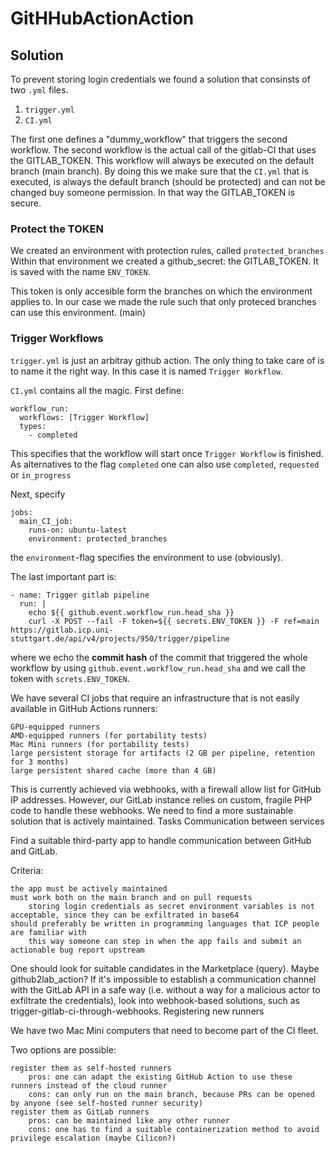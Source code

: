 # GitHHubActionAction

## Solution 
To prevent storing login credentials we found a solution that consinsts of two ```.yml``` files. 
1. ```trigger.yml```
2. ```CI.yml```

The first one defines a "dummy_workflow" that triggers the second workflow. 
The second workflow is the actual call of the gitlab-CI that uses the GITLAB_TOKEN.
This workflow will always be executed on the default branch (main branch). 
By doing this we make sure that the ```CI.yml``` that is executed, is always the default branch (should be protected) and can not be changed buy someone permission. 
In that way the GITLAB_TOKEN is secure. 

### Protect the TOKEN 
We created an environment with protection rules, called ```protected_branches```
Within that environment we created a github_secret: the GITLAB_TOKEN. 
It is saved with the name ```ENV_TOKEN```.

This token is only accesible form the branches on which the environment applies to. 
In our case we made the rule such that only proteced branches can use this environment. (main)

### Trigger Workflows
```trigger.yml``` is just an arbitray github action. The only thing to take care of is to name it the right way. In this case it is named ```Trigger Workflow```. 

```CI.yml``` contains all the magic.
First define:
```
workflow_run: 
  workflows: [Trigger Workflow]
  types: 
    - completed
```
This specifies that the workflow will start once ```Trigger Workflow``` is finished. As alternatives to the flag ```completed``` one can also use  ```completed```, ```requested``` or ```in_progress```

Next, specify 
```
jobs:
  main_CI_job:
    runs-on: ubuntu-latest
    environment: protected_branches
```
the ```environment```-flag specifies the environment to use (obviously). 

The last important part is:
```
- name: Trigger gitlab pipeline
  run: |
    echo ${{ github.event.workflow_run.head_sha }}
    curl -X POST --fail -F token=${{ secrets.ENV_TOKEN }} -F ref=main https://gitlab.icp.uni-stuttgart.de/api/v4/projects/950/trigger/pipeline
```
where we echo the **commit hash** of the commit that triggered the whole workflow by using ```github.event.workflow_run.head_sha``` and we call the token with ```screts.ENV_TOKEN```.





We have several CI jobs that require an infrastructure that is not easily available in GitHub Actions runners:

    GPU-equipped runners
    AMD-equipped runners (for portability tests)
    Mac Mini runners (for portability tests)
    large persistent storage for artifacts (2 GB per pipeline, retention for 3 months)
    large persistent shared cache (more than 4 GB)

This is currently achieved via webhooks, with a firewall allow list for GitHub IP addresses. However, our GitLab instance relies on custom, fragile PHP code to handle these webhooks. We need to find a more sustainable solution that is actively maintained.
Tasks
Communication between services

Find a suitable third-party app to handle communication between GitHub and GitLab.

Criteria:

    the app must be actively maintained
    must work both on the main branch and on pull requests
        storing login credentials as secret environment variables is not acceptable, since they can be exfiltrated in base64
    should preferably be written in programming languages that ICP people are familiar with
        this way someone can step in when the app fails and submit an actionable bug report upstream

One should look for suitable candidates in the Marketplace (query). Maybe github2lab_action? If it's impossible to establish a communication channel with the GitLab API in a safe way (i.e. without a way for a malicious actor to exfiltrate the credentials), look into webhook-based solutions, such as trigger-gitlab-ci-through-webhooks.
Registering new runners

We have two Mac Mini computers that need to become part of the CI fleet.

Two options are possible:

    register them as self-hosted runners
        pros: one can adapt the existing GitHub Action to use these runners instead of the cloud runner
        cons: can only run on the main branch, because PRs can be opened by anyone (see self-hosted runner security)
    register them as GitLab runners
        pros: can be maintained like any other runner
        cons: one has to find a suitable containerization method to avoid privilege escalation (maybe Cilicon?)
